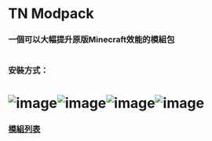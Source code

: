 # **TN Modpack**
### 一個可以大幅提升原版Minecraft效能的模組包
#  
### 安裝方式：
# ![image](https://user-images.githubusercontent.com/73622262/190558791-314adfa5-0684-4e63-ac72-bd377d24bb89.png)![image](https://user-images.githubusercontent.com/73622262/190560030-ac0cc6f9-8213-47b9-8556-4ed0bbfe57c0.png)![image](https://user-images.githubusercontent.com/73622262/190559525-eddd760e-35fb-4513-89bc-a1c2a320f39d.png)![image](https://user-images.githubusercontent.com/73622262/190559808-fc36a106-c97c-4882-a2f9-9d67850093b8.png)
### [模組列表](https://docs.google.com/spreadsheets/d/1xkfMznuglSiO3qweUCxzBD2HT56MNTea/edit?usp=sharing&ouid=102573864101075637081&rtpof=true&sd=true)
# 

